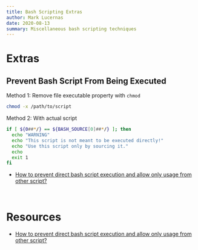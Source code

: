 ```yaml
---
title: Bash Scripting Extras
author: Mark Lucernas
date: 2020-08-13
summary: Miscellaneous bash scripting techniques
---
```



# Extras

## Prevent Bash Script From Being Executed

Method 1: Remove file executable property with `chmod`

```bash
chmod -x /path/to/script
```

Method 2: With actual script

```bash
if [ ${0##*/} == ${BASH_SOURCE[0]##*/} ]; then
  echo "WARNING"
  echo "This script is not meant to be executed directly!"
  echo "Use this script only by sourcing it."
  echo
  exit 1
fi
```

- [How to prevent direct bash script execution and allow only usage from other script?](https://stackoverflow.com/questions/22962591/how-to-prevent-direct-bash-script-execution-and-allow-only-usage-from-other-scri)


<br>

# Resources

- [How to prevent direct bash script execution and allow only usage from other script?](https://stackoverflow.com/questions/22962591/how-to-prevent-direct-bash-script-execution-and-allow-only-usage-from-other-scri)

